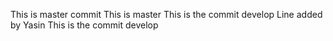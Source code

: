 This is master commit
This is master
This is the commit develop
Line added by Yasin
This is the commit develop
